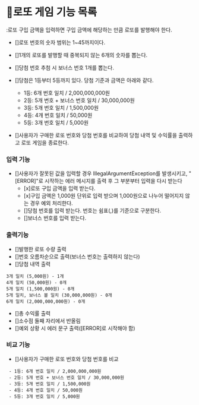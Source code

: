 # 🎫로또 게임 기능 목록
:로또 구입 금액을 입력하면 구입 금액에 해당하는 만큼 로또를 발행해야 한다.


- []로또 번호의 숫자 범위는 1~45까지이다.
- []1개의 로또를 발행할 때 중복되지 않는 6개의 숫자를 뽑는다.
- []당첨 번호 추첨 시 보너스 번호 1개를 뽑는다.

- []당첨은 1등부터 5등까지 있다. 당첨 기준과 금액은 아래와 같다.
    - 1등: 6개 번호 일치 / 2,000,000,000원
    - 2등: 5개 번호 + 보너스 번호 일치 / 30,000,000원
    - 3등: 5개 번호 일치 / 1,500,000원
    - 4등: 4개 번호 일치 / 50,000원
    - 5등: 3개 번호 일치 / 5,000원

- []사용자가 구매한 로또 번호와 당첨 번호를 비교하여 당첨 내역 및 수익률을 출력하고 로또 게임을 종료한다.

### 입력 기능
- []사용자가 잘못된 값을 입력할 경우 IllegalArgumentException를 발생시키고, "[ERROR]"로 시작하는 에러 메시지를 출력 후 그 부분부터 입력을 다시 받는다 
  - [x]로또 구입 금액을 입력 받는다.
  - [x]구입 금액은 1,000원 단위로 입력 받으며 1,000원으로 나누어 떨어지지 않는 경우 예외 처리한다.
  - []당첨 번호를 입력 받는다. 번호는 쉼표(,)를 기준으로 구분한다.
  - []보너스 번호를 입력 받는다.


### 출력기능
- []발행한 로또 수량 출력
- []번호 오름차순으로 출력(보너스 번호는 출력하지 않는다)
- []당첨 내역 출력
```
3개 일치 (5,000원) - 1개
4개 일치 (50,000원) - 0개
5개 일치 (1,500,000원) - 0개
5개 일치, 보너스 볼 일치 (30,000,000원) - 0개
6개 일치 (2,000,000,000원) - 0개
```
- []총 수익률 출력
- []소수점 둘째 자리에서 반올림
- []예외 상황 시 에러 문구 출력([ERROR]로 시작해야 함)


### 비교 기능
- []사용자가 구매한 로또 번호와 당첨 번호를 비교
```
 - 1등: 6개 번호 일치 / 2,000,000,000원
 - 2등: 5개 번호 + 보너스 번호 일치 / 30,000,000원
 - 3등: 5개 번호 일치 / 1,500,000원
 - 4등: 4개 번호 일치 / 50,000원
 - 5등: 3개 번호 일치 / 5,000원
```
